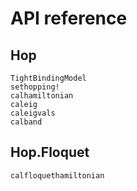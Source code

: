 # API reference

## Hop

```@docs
TightBindingModel
sethopping!
calhamiltonian
caleig
caleigvals
calband
```

## Hop.Floquet

```@docs
calfloquethamiltonian
```
